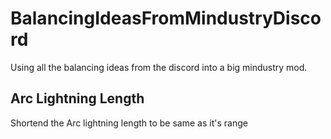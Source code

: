 # BalancingIdeasFromMindustryDiscord
Using all the balancing ideas from the discord into a big mindustry mod.
## Arc Lightning Length
Shortend the Arc lightning length to be same as it's range
